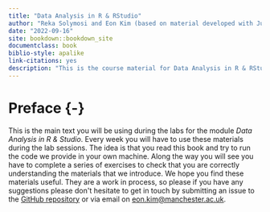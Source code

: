 ```yaml
--- 
title: "Data Analysis in R & RStudio"
author: "Reka Solymosi and Eon Kim (based on material developed with Juanjo Medina)"
date: "2022-09-16"
site: bookdown::bookdown_site
documentclass: book
biblio-style: apalike
link-citations: yes
description: "This is the course material for Data Analysis in R & RStudio."
---
```


# Preface {-}

This is the main text you will be using during the labs for the module *Data Analysis in R & Studio*. Every week you will have to use these materials during the lab sessions. The idea is that you read this book and try to run the code we provide in your own machine. Along the way you will see you have to complete a series of exercises to check that you are correctly understanding the materials that we introduce. We hope you find these materials useful. They are a work in process, so please if you have any suggestions please don't hesitate to get in touch by submitting an issue to the [GitHub repository](https://github.com/eonk/dar_book) or via email on eon.kim@manchester.ac.uk.
